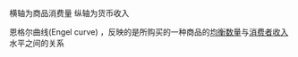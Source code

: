 横轴为商品消费量
纵轴为货币收入

恩格尔曲线(Engel curve) ，反映的是所购买的一种商品的[均衡数量](https://baike.baidu.com/item/%E5%9D%87%E8%A1%A1%E6%95%B0%E9%87%8F/8014760?fromModule=lemma_inlink)与[消费者收入](https://baike.baidu.com/item/%E6%B6%88%E8%B4%B9%E8%80%85%E6%94%B6%E5%85%A5/12746062?fromModule=lemma_inlink)水平之间的关系